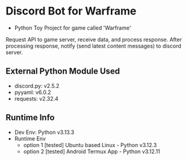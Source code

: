# Discord Bot for Warframe

- Python Toy Project for game called 'Warframe'

Request API to game server, receive data, and process response.
After processing response, notify (send latest content messages) to discord server.

## External Python Module Used

- discord.py: v2.5.2
- pyyaml: v6.0.2
- requests: v2.32.4

## Runtime Info

- Dev Env: Python v3.13.3
- Runtime Env
    - option 1 [tested] Ubuntu based Linux - Python v3.12.3
    - option 2 [tested] Android Termux App - Python v3.12.11
